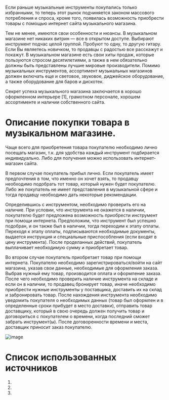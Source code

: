 Если раньше музыкальные инструменты покупались только избранными, то теперь этот рынок подчиняется законом массового потребления и спроса, кроме того, появилась возможность приобрести товары с помощью интернет сайта музыкального магазина.

Тем не менее, имеются свои особенности и нюансы. В музыкальном магазине нет никаких витрин — все в открытом доступе. Выбирают инструмент подчас целой группой. Пробуют то одну, то другую гитару. Если Вы являетесь новичком, то продавцы с радостью все расскажут и покажут. В музыкальном магазине есть свои хиты продаж, которые пользуются спросом десятилетиями, а также в нем обязательно должны быть представлены лучшие мировые производители. Помимо музыкальных инструментов, ассортимент музыкальных магазинов должен включать еще и световое, звуковое, диджейское оборудование, а также оборудование для баров и дискотек.

Секрет успеха музыкального магазина заключается в хорошо оформленном интерьере [1], грамотном персонале, хорошем ассортименте и наличии собственного сайта.

# Описание покупки товара в музыкальном магазине.

Чаще всего для приобретения товара покупателю необходимо лично посещать магазин, т.к. для удобства каждый инструмент подбирается индивидуально.  Либо для получения можно использовать интернет-магазин сайта.

В первом случае покупатель прибыл лично. Если покупатель имеет предпочтения в том, что именно он хочет взять, то продавцу необходимо подобрать тот товар, который нужен будет покупателю. Либо же покупатель не имеет представления в музыкальной сфере и тогда продавцу необходимо дать некоторые рекомендации. 

Определившись с инструментом, необходимо проверить его на наличие. При условии, что инструмента не окажется в наличии, покупателю будет предложена возможность приобрести инструмент при помощи интернета. Предположим, что инструмент был успешно подобран, и он также был в наличии, тогда переходим к этапу оплаты. Переходя к этапу оплаты, подписываются необходимые документы, выдается инструкция и специальные приспособления (если входят в цену инструмента). После проделанных действий, покупатель выплачивает необходимую сумму и приобретает товар.

Во втором случае покупатель приобретает товар при помощи интернета. Покупателю необходимо зарегистрироваться/войти на сайт магазина, указав свои данные, необходимые для оформления заказа. Выбрав нужный ему товар, производится оплата и оформление заказа.  После чего необходимо проверить наличие инструмента на складе и если он в наличии, то продавец бронирует товар, иначе необходимо приобрести нужные инструменты у поставщика, доставить их на склад и забронировать товар. После нахождения инструмента необходимо уведомить покупателя о необходимых данных (товар был оформлен и в определенные сроки прибудет в место доставки), отправить товар доставщику, который в свою очередь должен получить товар и договориться с покупателем о времени, когда последний сможет забрать инструмент(ы).   После договоренности времени и места, доставщик приносит заказ покупателю.

![image](https://user-images.githubusercontent.com/105455039/192946231-6f91ae4a-8e31-40f3-8309-74e9c1424aa9.png)

# Список использованных источников
1.
2.
3.
